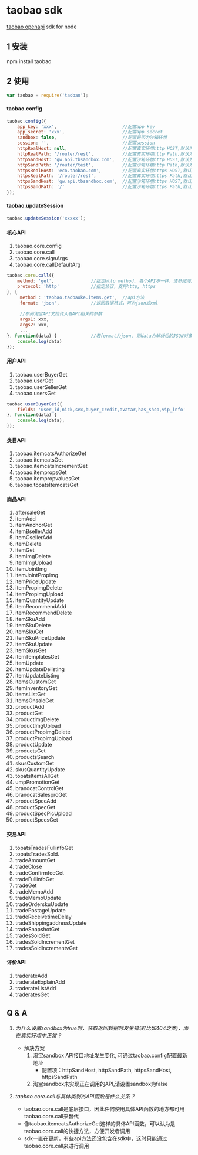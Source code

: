 taobao sdk 
======

[taobao openapi](http://open.taobao.com/doc/category_list.htm?spm=0.0.0.0.0QXifK&id=102) sdk for node

## 1 安装

npm install taobao


## 2 使用

```javascript
var taobao = require('taobao');
```

#### taobao.config

```javascript
taobao.config({
	app_key: 'xxx',							//配置app key
	app_secret: 'xxx',						//配置app secret
	sandbox: false,							//配置是否为沙箱环境
	session: '',							//配置session
	httpRealHost: null,						//配置真实环境http HOST,默认为gw.api.taobao.com
	httpRealPath: '/router/rest',			//配置真实环境http Path,默认为/router/rest
	httpSandHost: 'gw.api.tbsandbox.com',	//配置沙箱环境http HOST,默认为gw.api.tbsandbox.com
	httpSandPath: '/router/test',			//配置沙箱环境http Path,默认为/router/rest
	httpsRealHost: 'eco.taobao.com',		//配置真实环境https HOST,默认为eco.taobao.com
	httpsRealPath: '/router/rest',			//配置真实环境https Path,默认为/router/rest
	httpsSandHost: 'gw.api.tbsandbox.com',	//配置沙箱环境https HOST,默认为gw.api.tbsandbox.com
	httpsSandPath: '/'						//配置沙箱环境https Path,默认为/
});
```

#### taobao.updateSession

```javascript
taobao.updateSession('xxxxx');
```

#### 核心API</h3>
1. taobao.core.config
2. taobao.core.call
3. taobao.core.signArgs
4. taobao.core.callDefaultArg

```javascript
taobao.core.call({
	method: 'get',				//指定http method, 各个API不一样，请参阅淘宝API文档
	protocol: 'http'			//指定协议，支持http, https
}, {
	 method : 'taobao.taobaoke.items.get',	//api方法
	 format: 'json',			//返回数据格式，可为json或xml
     
     //参阅淘宝API文档传入各API相关的参数
	 args1: xxx,
	 args2: xxx,
	 ...
}, function(data) {				//若format为json, 则data为解析后的JSON对象，否则data为字符串(一般为xml,取决于API)
	console.log(data)
});
```

#### 用户API
1. taobao.userBuyerGet
2. taobao.userGet
3. taobao.userSellerGet
4. taobao.usersGet

```javascript
taobao.userBuyerGet({
	fields: 'user_id,nick,sex,buyer_credit,avatar,has_shop,vip_info'
}, function(data) {
	console.log(data);
});
```

#### 类目API
1. taobao.itemcatsAuthorizeGet
2. taobao.itemcatsGet
3. taobao.itemcatsIncrementGet
4. taobao.itempropsGet
5. taobao.itempropvaluesGet
6. taobao.topatsItemcatsGet


#### 商品API
1. aftersaleGet
2. itemAdd
3. itemAnchorGet
4. itemBsellerAdd
5. itemCsellerAdd
6. itemDelete
7. itemGet
8. itemImgDelete
9. itemImgUpload
10. itemJointImg
11. itemJointPropimg
12. itemPriceUpdate
13. itemPropimgDelete
14. itemPropimgUpload
15. itemQuantityUpdate
16. itemRecommendAdd
17. itemRecommendDelete
18. itemSkuAdd
19. itemSkuDelete
20. itemSkuGet
21. itemSkuPriceUpdate
22. itemSkuUpdate
23. itemSkusGet
24. itemTemplatesGet
25. itemUpdate
26. itemUpdateDelisting
27. itemUpdateListing
28. itemsCustomGet
29. itemInventoryGet
30. itemsListGet
31. itemsOnsaleGet
32. productAdd
33. productGet
34. productImgDelete
35. productImgUpload
36. productPropimgDelete
37. productPropimgUpload
38. productUpdate
39. productsGet
40. productsSearch
41. skusCustomGet
42. skusQuantityUpdate
43. topatsItemsAllGet
44. umpPromotionGet
45. brandcatControlGet
46. brandcatSalesproGet
47. productSpecAdd
48. productSpecGet
49. productSpecPicUpload
50. productSpecsGet

#### 交易API
1. topatsTradesFullinfoGet
2. topatsTradesSold.
3. tradeAmountGet
4. tradeClose
5. tradeConfirmfeeGet
6. tradeFullinfoGet
7. tradeGet
8. tradeMemoAdd
9. tradeMemoUpdate
10. tradeOrderskuUpdate
11. tradePostageUpdate
12. tradeReceivetimeDelay
13. tradeShippingaddressUpdate
14. tradeSnapshotGet
15. tradesSoldGet
16. tradesSoldIncrementGet
17. tradesSoldIncrementvGet

#### 评价API
1. traderateAdd
2. traderateExplainAdd
3. traderateListAdd
4. traderatesGet

## Q & A
1. *为什么设置sandbox为true时，获取返回数据时发生错误(比如404之类)，而在真实环境中正常？*
	- 解决方案
		1. 淘宝sandbox API接口地址发生变化, 可通过taobao.config配置最新地址
			- 配置项：httpSandHost, httpSandPath, httpsSandHost, httpsSandPath
		2. 淘宝sandbox未实现正在调用的API,请设置sandbox为false


2. *taobao.core.call与具体类别的API函数是什么关系？*
	- taobao.core.call是底层接口，因此任何使用具体API函数的地方都可用taobao.core.call来替代
	- 像taobao.itemcatsAuthorizeGet这样的具体API函数，可以认为是taobao.core.call的快捷方法，方便开发者调用
	- sdk一直在更新，有些api方法还没包含在sdk中，这时只能通过taobao.core.call来进行调用